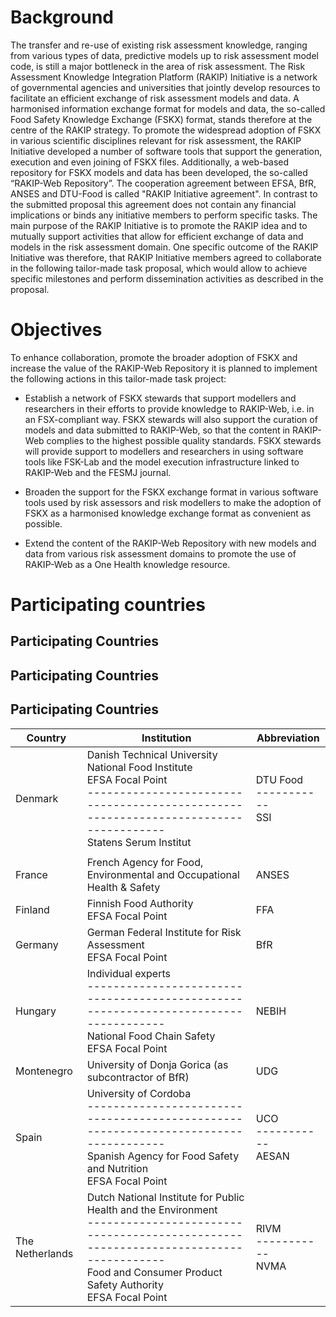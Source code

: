 # Background
The transfer and re-use of existing risk assessment knowledge, ranging from various types of data, predictive models up to risk assessment model code, is still a major bottleneck in the area of risk assessment. The Risk Assessment Knowledge Integration Platform (RAKIP) Initiative is a network of governmental agencies and universities that jointly develop resources to facilitate an efficient exchange of risk assessment models and data. A harmonised information exchange format for models and data, the so-called Food Safety Knowledge Exchange (FSKX) format, stands therefore at the centre of the RAKIP strategy. To promote the widespread adoption of FSKX in various scientific disciplines relevant for risk assessment, the RAKIP Initiative developed a number of software tools that support the generation, execution and even joining of FSKX files. Additionally, a web-based repository for FSKX models and data has been developed, the so-called “RAKIP-Web Repository”.
The cooperation agreement between EFSA, BfR, ANSES and DTU-Food is called "RAKIP Initiative agreement". In contrast to the submitted proposal this agreement does not contain any financial implications or binds any initiative members to perform specific tasks. The main purpose of the RAKIP Initiative is to promote the RAKIP idea and to mutually support activities that allow for efficient exchange of data and models in the risk assessment domain. One specific outcome of the RAKIP Initiative was therefore, that RAKIP Initiative members agreed to collaborate in the following tailor-made task proposal, which would allow to achieve specific milestones and perform dissemination activities as described in the proposal.

# Objectives
To enhance collaboration, promote the broader adoption of FSKX and increase the value of the RAKIP-Web Repository it is planned to implement the following actions in this tailor-made task project:

- Establish a network of FSKX stewards that support modellers and researchers in their efforts to provide knowledge to RAKIP-Web, i.e. in an FSX-compliant way. FSKX stewards will also support the curation of models and data submitted to RAKIP-Web, so that the content in RAKIP-Web complies to the highest possible quality standards. FSKX stewards will provide support to modellers and researchers in using software tools like FSK-Lab and the model execution infrastructure linked to RAKIP-Web and the FESMJ journal.

- Broaden the support for the FSKX exchange format in various software tools used by risk assessors and risk modellers to make the adoption of FSKX as a harmonised knowledge exchange format as convenient as possible.

- Extend the content of the RAKIP-Web Repository with new models and data from various risk assessment domains to promote the use of RAKIP-Web as a One Health knowledge resource.

# Participating countries

## Participating Countries

## Participating Countries
## Participating Countries

| Country         | Institution                                                                                 | Abbreviation |
|-----------------|---------------------------------------------------------------------------------------------|--------------|
| Denmark         | Danish Technical University National Food Institute <br> EFSA Focal Point<br>------------------------------------------------------------------------------------<br>Statens Serum Institut | DTU Food<br>-----------<br> SSI 
|                 |                                                                                             |               |
| France          | French Agency for Food, Environmental and Occupational Health & Safety                      | ANSES        |
| Finland         | Finnish Food Authority <br> EFSA Focal Point                                                    | FFA          |
| Germany         | German Federal Institute for Risk Assessment <br> EFSA Focal Point                              | BfR          |
| Hungary         | Individual experts<br>------------------------------------------------------------------------------------<br>National Food Chain Safety <br> EFSA Focal Point                          | NEBIH        |
| Montenegro      | University of Donja Gorica (as subcontractor of BfR)                                        | UDG          |
| Spain           | University of Cordoba<br>------------------------------------------------------------------------------------<br>Spanish Agency for Food Safety and Nutrition <br> EFSA Focal Point     | UCO <br>-----------<br> AESAN   |
| The Netherlands | Dutch National Institute for Public Health and the Environment<br>------------------------------------------------------------------------------------<br>Food and Consumer Product Safety Authority <br> EFSA Focal Point | RIVM<br>-----------<br> NVMA   |
